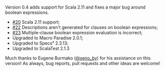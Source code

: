 Version 0.4 adds support for Scala 2.11 and fixes a major bug around boolean expressions.

* [#20](https://github.com/wix/accord/issues/20) Scala 2.11 support;
* [#22](https://github.com/wix/accord/issues/22) Descriptions aren't generated for clauses on boolean expressions;
* [#23](https://github.com/wix/accord/issues/23) Multiple-clause boolean expression evaluation is incorrect;
* Upgraded to Macro Paradise 2.0.1;
* Upgraded to Specs² 2.3.13;
* Upgraded to ScalaTest 2.1.3

Much thanks to Eugene Burmako ([@xeno_by](https://twitter.com/xeno_by)) for his assistance on this version! 
As always, bug reports, pull requests and other ideas are welcome!
